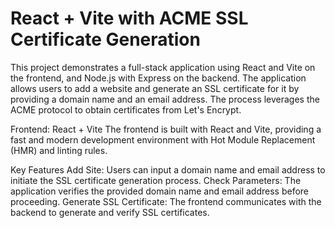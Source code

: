 # React + Vite with ACME SSL Certificate Generation

This project demonstrates a full-stack application using React and Vite on the frontend, and Node.js with Express on the backend. The application allows users to add a website and generate an SSL certificate for it by providing a domain name and an email address. The process leverages the ACME protocol to obtain certificates from Let's Encrypt.

Frontend: React + Vite
The frontend is built with React and Vite, providing a fast and modern development environment with Hot Module Replacement (HMR) and linting rules.

Key Features
Add Site: Users can input a domain name and email address to initiate the SSL certificate generation process.
Check Parameters: The application verifies the provided domain name and email address before proceeding.
Generate SSL Certificate: The frontend communicates with the backend to generate and verify SSL certificates.

